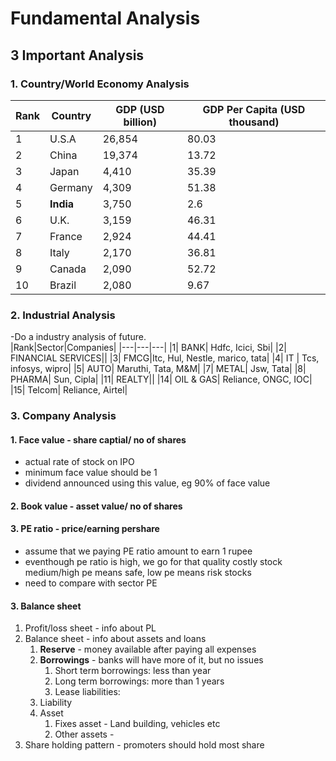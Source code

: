 # Fundamental Analysis


## 3 Important Analysis  
### 1. Country/World Economy Analysis

|Rank | Country	|GDP (USD billion)|	GDP Per Capita (USD thousand)
|---|---|---|---|
|1| U.S.A|	26,854|	80.03|
|2| China	|19,374	| 13.72|
|3| Japan	|4,410	| 35.39|
|4| Germany|	4,309	| 51.38|
|5| **India**	|3,750	|2.6|
|6| U.K.|	3,159|	46.31|
|7| France	|2,924	|44.41|
|8| Italy	|2,170	|36.81|
|9| Canada	|2,090|	52.72|
|10| Brazil	|2,080	|9.67|

### 2. Industrial Analysis  
-Do a industry analysis of future.   
|Rank|Sector|Companies|
|---|---|---|
|1| BANK| Hdfc, Icici, Sbi|
|2| FINANCIAL SERVICES||
|3| FMCG|Itc, Hul, Nestle, marico, tata|
|4| IT | Tcs, infosys, wipro|
|5| AUTO| Maruthi, Tata, M&M|
|7| METAL| Jsw,  Tata|
|8| PHARMA| Sun, Cipla|
|11| REALTY||
|14| OIL & GAS| Reliance, ONGC, IOC|
|15| Telcom| Reliance, Airtel|


### 3. Company Analysis  
#### 1. Face value - share captial/ no of shares  
- actual rate of stock on IPO     
- minimum face value should be 1
- dividend announced using this value, eg 90% of face value

#### 2. Book value - asset value/ no of shares      
#### 3. PE ratio - price/earning pershare  
- assume that we paying PE ratio amount to earn 1 rupee  
- eventhough pe ratio is high, we go for that quality costly stock
   medium/high pe means safe, low pe means risk stocks  
- need to compare with sector PE    
#### 3. Balance sheet  
1. Profit/loss sheet - info about PL  
2. Balance sheet  - info about assets and loans  
    1. **Reserve** - money available after paying all expenses  
    2. **Borrowings** - banks will have more of it, but no issues  
        1. Short term borrowings: less than year  
        2. Long term borrowings: more than 1 years  
        3. Lease liabilities:  
    3. Liability
    4. Asset
        1. Fixes asset - Land building, vehicles etc
        2. Other assets - 
4. Share holding pattern  - promoters should hold most share  



